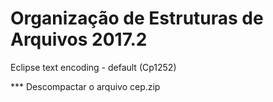 # Organização de Estruturas de Arquivos 2017.2

Eclipse text encoding - default (Cp1252)

*** Descompactar o arquivo cep.zip
